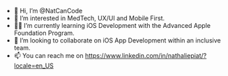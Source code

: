 - 👋 Hi, I’m @NatCanCode
- 👀 I’m interested in MedTech, UX/UI and Mobile First. 
- 👩‍💻 I’m currently learning iOS Development with the Advanced Apple Foundation Program. 
- 🤝 I’m looking to collaborate on iOS App Development within an inclusive team. 
- 📫 You can reach me on https://www.linkedin.com/in/nathaliepiat/?locale=en_US

<!---
NatCanCode/NatCanCode is a ✨ special ✨ repository because its `README.md` (this file) appears on your GitHub profile.
You can click the Preview link to take a look at your changes.
--->
